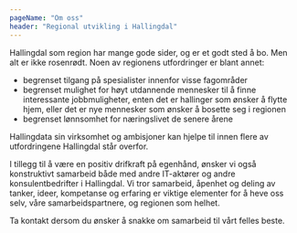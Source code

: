 ```yaml
---
pageName: "Om oss"
header: "Regional utvikling i Hallingdal"
---
```

Hallingdal som region har mange gode sider, og er et godt sted å bo. Men alt er ikke rosenrødt. Noen av regionens utfordringer er blant annet:

* begrenset tilgang på spesialister innenfor visse fagområder
* begrenset mulighet for høyt utdannende mennesker til å finne interessante jobbmuligheter, enten det er hallinger som ønsker å flytte hjem, eller det er nye mennesker som ønsker å bosette seg i regionen
* begrenset lønnsomhet for næringslivet de senere årene

Hallingdata sin virksomhet og ambisjoner kan hjelpe til innen flere av utfordringene Hallingdal står overfor.

I tillegg til å være en positiv drifkraft på egenhånd, ønsker vi også konstruktivt samarbeid både med andre IT-aktører og andre konsulentbedrifter i Hallingdal. Vi tror samarbeid, åpenhet og deling av tanker, ideer, kompetanse og erfaring er viktige elementer for å heve oss selv, våre samarbeidspartnere, og regionen som helhet.

Ta kontakt dersom du ønsker å snakke om samarbeid til vårt felles beste.
